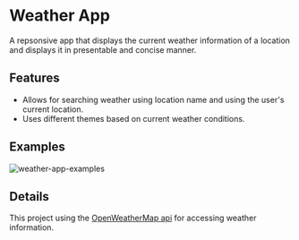 # Weather App

A repsonsive app that displays the current weather information of a location and displays it in presentable and concise manner.

## Features

- Allows for searching weather using location name and using the user's current location.
- Uses different themes based on current weather conditions.

## Examples
![weather-app-examples](https://user-images.githubusercontent.com/92739966/210434976-923c1b9e-edf9-4fa9-8b05-4fbe6b3620a8.png)

## Details

This project using the [OpenWeatherMap api](https://openweathermap.org/api) for accessing weather information.
